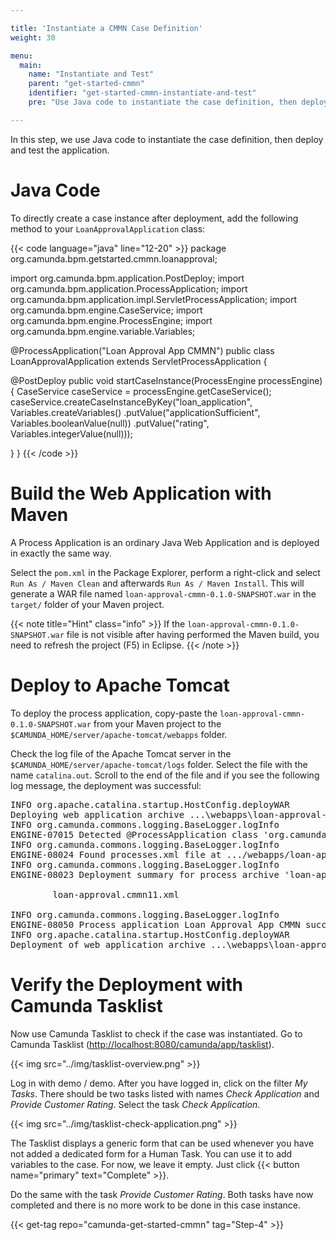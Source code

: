 ```yaml
---

title: 'Instantiate a CMMN Case Definition'
weight: 30

menu:
  main:
    name: "Instantiate and Test"
    parent: "get-started-cmmn"
    identifier: "get-started-cmmn-instantiate-and-test"
    pre: "Use Java code to instantiate the case definition, then deploy and test the application."

---
```


In this step, we use Java code to instantiate the case definition, then deploy and test the application.


# Java Code

To directly create a case instance after deployment, add the following method to your `LoanApprovalApplication` class:

{{< code language="java" line="12-20" >}}
package org.camunda.bpm.getstarted.cmmn.loanapproval;

import org.camunda.bpm.application.PostDeploy;
import org.camunda.bpm.application.ProcessApplication;
import org.camunda.bpm.application.impl.ServletProcessApplication;
import org.camunda.bpm.engine.CaseService;
import org.camunda.bpm.engine.ProcessEngine;
import org.camunda.bpm.engine.variable.Variables;

@ProcessApplication("Loan Approval App CMMN")
public class LoanApprovalApplication extends ServletProcessApplication {

  @PostDeploy
  public void startCaseInstance(ProcessEngine processEngine) {
    CaseService caseService = processEngine.getCaseService();
    caseService.createCaseInstanceByKey("loan_application",
        Variables.createVariables()
          .putValue("applicationSufficient", Variables.booleanValue(null))
          .putValue("rating", Variables.integerValue(null)));

  }
}
{{< /code >}}


# Build the Web Application with Maven

A Process Application is an ordinary Java Web Application and is deployed in exactly the same way.

Select the `pom.xml` in the Package Explorer, perform a right-click and select `Run As / Maven Clean` and afterwards `Run As / Maven Install`. This will generate a WAR file named `loan-approval-cmmn-0.1.0-SNAPSHOT.war` in the `target/` folder of your Maven project.

{{< note title="Hint" class="info" >}}
If the `loan-approval-cmmn-0.1.0-SNAPSHOT.war` file is not visible after having performed the Maven build, you need to refresh the project (F5) in Eclipse.
{{< /note >}}


# Deploy to Apache Tomcat

To deploy the process application, copy-paste the `loan-approval-cmmn-0.1.0-SNAPSHOT.war` from your Maven project to the `$CAMUNDA_HOME/server/apache-tomcat/webapps` folder.

Check the log file of the Apache Tomcat server in the `$CAMUNDA_HOME/server/apache-tomcat/logs` folder. Select the file with the name `catalina.out`. Scroll to the end of the file and if you see the following log message, the deployment was successful:

<pre class="console">
INFO org.apache.catalina.startup.HostConfig.deployWAR
Deploying web application archive ...\webapps\loan-approval-cmmn-0.1.0-SNAPSHOT.war
INFO org.camunda.commons.logging.BaseLogger.logInfo
ENGINE-07015 Detected @ProcessApplication class 'org.camunda.bpm.getstarted.cmmn.loanapproval.LoanApprovalApplication'
INFO org.camunda.commons.logging.BaseLogger.logInfo
ENGINE-08024 Found processes.xml file at .../webapps/loan-approval-cmmn-0.1.0-SNAPSHOT/WEB-INF/classes/META-INF/processes.xml
INFO org.camunda.commons.logging.BaseLogger.logInfo
ENGINE-08023 Deployment summary for process archive 'loan-approval-cmmn':

        loan-approval.cmmn11.xml

INFO org.camunda.commons.logging.BaseLogger.logInfo
ENGINE-08050 Process application Loan Approval App CMMN successfully deployed
INFO org.apache.catalina.startup.HostConfig.deployWAR
Deployment of web application archive ...\webapps\loan-approval-cmmn-0.1.0-SNAPSHOT.war has finished in 1,335 ms
</pre>


# Verify the Deployment with Camunda Tasklist

Now use Camunda Tasklist to check if the case was instantiated. Go to Camunda Tasklist ([http://localhost:8080/camunda/app/tasklist](http://localhost:8080/camunda/app/tasklist)).

{{< img src="../img/tasklist-overview.png" >}}

Log in with demo / demo. After you have logged in, click on the filter *My Tasks*. There should be two tasks listed with names *Check Application* and *Provide Customer Rating*. Select the task *Check Application*.

{{< img src="../img/tasklist-check-application.png" >}}

The Tasklist displays a generic form that can be used whenever you have not added a dedicated form for a Human Task. You can use it to add variables to the case. For now, we leave it empty. Just click {{< button name="primary" text="Complete" >}}.

Do the same with the task *Provide Customer Rating*. Both tasks have now completed and there is no more work to be done in this case instance.

{{< get-tag repo="camunda-get-started-cmmn" tag="Step-4" >}}
